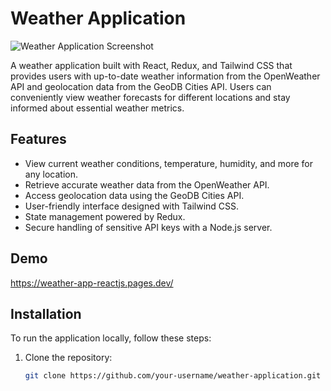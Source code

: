 # Weather Application

![Weather Application Screenshot](/path/to/screenshot.png)

A weather application built with React, Redux, and Tailwind CSS that provides users with up-to-date weather information from the OpenWeather API and geolocation data from the GeoDB Cities API. Users can conveniently view weather forecasts for different locations and stay informed about essential weather metrics.

## Features

- View current weather conditions, temperature, humidity, and more for any location.
- Retrieve accurate weather data from the OpenWeather API.
- Access geolocation data using the GeoDB Cities API.
- User-friendly interface designed with Tailwind CSS.
- State management powered by Redux.
- Secure handling of sensitive API keys with a Node.js server.

## Demo

https://weather-app-reactjs.pages.dev/

## Installation

To run the application locally, follow these steps:

1. Clone the repository:

   ```bash
   git clone https://github.com/your-username/weather-application.git
